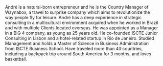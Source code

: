 André is a natural-born entrepreneur and he is the Country Manager of Waynabox, a travel to surprise company which aims to revolutionize the way people fly for leisure. André has a deep experience in strategic consulting in a multicultural environment acquired when he worked in Brazil and with multiple Clients located overseas. He was appointed as a Manager in a BIG 4 company, as young as 25 years old. He co-founded ISCTE Junior Consulting in Lisbon and a hotel-related startup in Rio de Janeiro. Studied Management and holds a Master of Science in Business Administration from ISCTE Business School. Have traveled more than 40 countries, including a backpack trip around South America for 3 months, and loves basketball.
